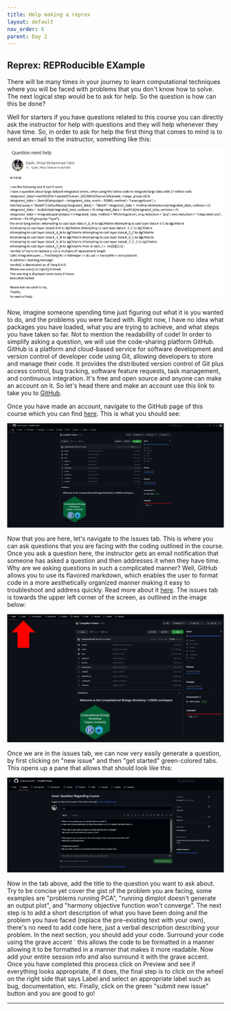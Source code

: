 ```yaml
---
title: Help making a reprex
layout: default
nav_order: 6
parent: Day 2
---
```

## Reprex: REPRoducible EXample
There will be many times in your journey to learn computational techniques where you will be faced with problems that you don't know how to solve. The next logical step would be to ask for help. So the question is how can this be done?

Well for starters if you have questions related to this course you can directly ask the instructor for help with questions and they will help whenever they have time. So, in order to ask for help the first thing that comes to mind is to send an email to the instructor, something like this:

![](../../assets/images/reprex1.JPG)

Now, imagine someone spending time just figuring out what it is you wanted to do, and the problems you were faced with. Right now, I have no idea what packages you have loaded, what you are trying to achieve, and what steps you have taken so far. Not to mention the readability of code! In order to simplify asking a question, we will use the code-sharing platform GitHub. GitHub is a platform and cloud-based service for software development and version control of developer code using Git, allowing developers to store and manage their code. It provides the distributed version control of Git plus access control, bug tracking, software feature requests, task management, and continuous integration. It's free and open source and anyone can make an account on it. So let's head there and make an account use this link to take you to [GitHub](https://github.com/).

Once you have made an account, navigate to the GitHub page of this course which you can find [here](https://github.com/Dragonmasterx87/CompBio1-Tulane). This is what you should see:

![](../../assets/images/reprex2.JPG)

Now that you are here, let's navigate to the issues tab. This is where you can ask questions that you are facing with the coding outlined in the course. Once you ask a question here, the instructor gets an email notification that someone has asked a question and then addresses it when they have time. Why are we asking questions in such a complicated manner? Well, GitHub allows you to use its flavored markdown, which enables the user to format code in a more aesthetically organized manner making it easy to troubleshoot and address quickly. Read more about it [here](https://docs.github.com/en/get-started/writing-on-github/getting-started-with-writing-and-formatting-on-github). The issues tab is towards the upper left corner of the screen, as outlined in the image below:

![](../../assets/images/reprex3.JPG)

Once we are in the issues tab, we can now very easily generate a question, by first clicking on "new issue" and then "get started" green-colored tabs. This opens up a pane that allows that should look like this:

![](../../assets/images/reprex4.JPG)

Now in the tab above, add the title to the question you want to ask about. Try to be concise yet cover the gist of the problem you are facing, some examples are "problems running PCA", "running dimplot doesn't generate an output plot", and "harmony objective function won't converge". The next step is to add a short description of what you have been doing and the problem you have faced (replace the pre-existing text with your own), there's no need to add code here, just a verbal description describing your problem. In the next section, you should add your code. Surround your code using the grave accent ` this allows the code to be formatted in a manner allowing it to be formatted in a manner that makes it more readable. Now add your entire session info and also surround it with the grave accent. Once you have completed this process click on Preview and see if everything looks appropriate, if it does, the final step is to click on the wheel on the right side that says Label and select an appropriate label such as bug, documentation, etc. Finally, click on the green "submit new issue" button and you are good to go!

----

[Just the Docs]: https://just-the-docs.github.io/just-the-docs/
[GitHub Pages]: https://docs.github.com/en/pages
[README]: https://github.com/just-the-docs/just-the-docs-template/blob/main/README.md
[Jekyll]: https://jekyllrb.com
[GitHub Pages / Actions workflow]: https://github.blog/changelog/2022-07-27-github-pages-custom-github-actions-workflows-beta/
[use this template]: https://github.com/just-the-docs/just-the-docs-template/generate
